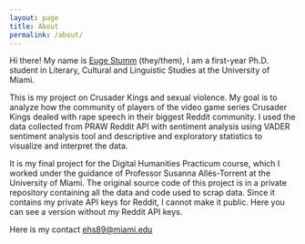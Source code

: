 ```yaml
---
layout: page
title: About
permalink: /about/
---
```


Hi there! My name is [Euge Stumm](eugestumm.github.io) (they/them), I am a first-year Ph.D. student in Literary, Cultural and Linguistic Studies at the University of Miami. 

This is my project on Crusader Kings and sexual violence. My goal is to analyze how the community of players of the video game series Crusader Kings dealed with rape speech in their biggest Reddit community. I used the data collected from PRAW Reddit API with sentiment analysis using VADER sentiment analysis tool and descriptive and exploratory statistics to visualize and interpret the data. 

It is my final project for the Digital Humanities Practicum course, which I worked under the guidance of Professor Susanna Allés-Torrent at the University of Miami. The original source code of this project is in a private repository containing all the data and code used to scrap data. Since it contains my private API keys for Reddit, I cannot make it public. Here you can see a version without my Reddit API keys. 

Here is my contact [ehs89@miami.edu](ehs89@miami.edu)

